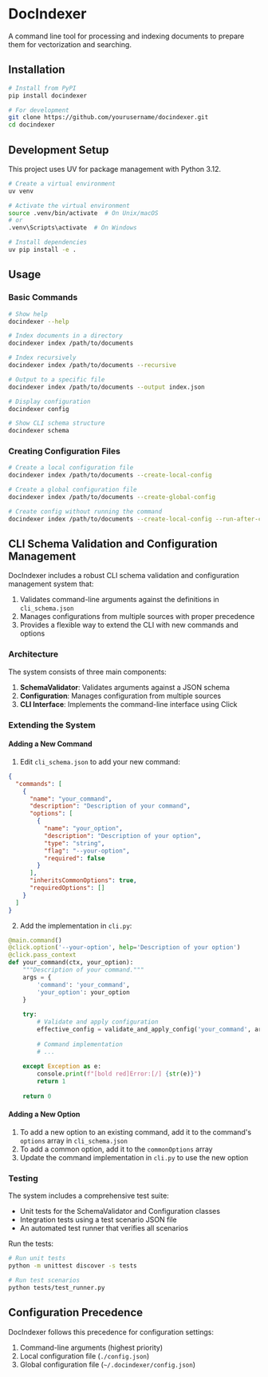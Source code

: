 # DocIndexer

A command line tool for processing and indexing documents to prepare them for vectorization and searching.

## Installation

```bash
# Install from PyPI
pip install docindexer

# For development
git clone https://github.com/yourusername/docindexer.git
cd docindexer
```

## Development Setup

This project uses UV for package management with Python 3.12.

```bash
# Create a virtual environment
uv venv

# Activate the virtual environment
source .venv/bin/activate  # On Unix/macOS
# or
.venv\Scripts\activate  # On Windows

# Install dependencies
uv pip install -e .
```

## Usage

### Basic Commands

```bash
# Show help
docindexer --help

# Index documents in a directory
docindexer index /path/to/documents

# Index recursively
docindexer index /path/to/documents --recursive

# Output to a specific file
docindexer index /path/to/documents --output index.json

# Display configuration
docindexer config

# Show CLI schema structure
docindexer schema
```

### Creating Configuration Files

```bash
# Create a local configuration file
docindexer index /path/to/documents --create-local-config

# Create a global configuration file
docindexer index /path/to/documents --create-global-config

# Create config without running the command
docindexer index /path/to/documents --create-local-config --run-after-config-create=false
```

## CLI Schema Validation and Configuration Management

DocIndexer includes a robust CLI schema validation and configuration management system that:

1. Validates command-line arguments against the definitions in `cli_schema.json`
2. Manages configurations from multiple sources with proper precedence
3. Provides a flexible way to extend the CLI with new commands and options

### Architecture

The system consists of three main components:

1. **SchemaValidator**: Validates arguments against a JSON schema
2. **Configuration**: Manages configuration from multiple sources
3. **CLI Interface**: Implements the command-line interface using Click

### Extending the System

#### Adding a New Command

1. Edit `cli_schema.json` to add your new command:

```json
{
  "commands": [
    {
      "name": "your_command",
      "description": "Description of your command",
      "options": [
        {
          "name": "your_option",
          "description": "Description of your option",
          "type": "string",
          "flag": "--your-option",
          "required": false
        }
      ],
      "inheritsCommonOptions": true,
      "requiredOptions": []
    }
  ]
}
```

2. Add the implementation in `cli.py`:

```python
@main.command()
@click.option('--your-option', help='Description of your option')
@click.pass_context
def your_command(ctx, your_option):
    """Description of your command."""
    args = {
        'command': 'your_command',
        'your_option': your_option
    }
    
    try:
        # Validate and apply configuration
        effective_config = validate_and_apply_config('your_command', args)
        
        # Command implementation
        # ...
    
    except Exception as e:
        console.print(f"[bold red]Error:[/] {str(e)}")
        return 1
    
    return 0
```

#### Adding a New Option

1. To add a new option to an existing command, add it to the command's `options` array in `cli_schema.json`
2. To add a common option, add it to the `commonOptions` array
3. Update the command implementation in `cli.py` to use the new option

### Testing

The system includes a comprehensive test suite:

- Unit tests for the SchemaValidator and Configuration classes
- Integration tests using a test scenario JSON file
- An automated test runner that verifies all scenarios

Run the tests:

```bash
# Run unit tests
python -m unittest discover -s tests

# Run test scenarios
python tests/test_runner.py
```

## Configuration Precedence

DocIndexer follows this precedence for configuration settings:

1. Command-line arguments (highest priority)
2. Local configuration file (`./config.json`)
3. Global configuration file (`~/.docindexer/config.json`)